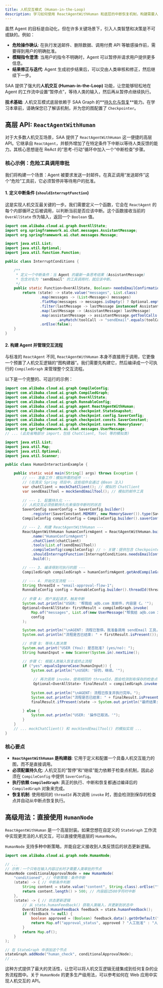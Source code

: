 ```yaml
---
title: 人机交互模式 (Human-in-the-Loop)
description: 学习如何使用 ReactAgentWithHuman 和底层的中断恢复机制，构建需要人类审批、反馈和协作的智能 Agent。
---
```


虽然 Agent 的目标是自动化，但在许多关键场景下，引入人类智慧和决策是不可或缺的。例如：
-   **危险操作确认**: 在执行发送邮件、删除数据、调用付费 API 等敏感操作前，需要得到用户的明确批准。
-   **模糊指令澄清**: 当用户的指令不明确时，Agent 可以暂停并请求用户提供更多信息。
-   **结果修正与迭代**: Agent 生成初步结果后，可以交由人类审核和修正，然后继续下一步。

SAA 提供了强大的**人机交互 (Human-in-the-Loop)** 功能，让您能够轻松地在 Agent 的工作流中设置“暂停点”，等待人类的输入，然后再从暂停点继续执行。

**技术基础**: 人机交互模式底层依赖于 SAA Graph 的**[持久化与恢复](../advanced/persistence)**能力。在学习本章前，请确保您已了解该机制，并为您的图配置了 `Checkpointer`。

## 高层 API: `ReactAgentWithHuman`

对于大多数人机交互场景，SAA 提供了 `ReactAgentWithHuman` 这一便捷的高层 API。它继承自 `ReactAgent`，并额外增加了在特定条件下中断以等待人类反馈的能力。其核心思想是在 ReAct 的“思考-行动”循环中加入一个“中断检查”步骤。

### 核心示例：危险工具调用审批

我们将构建一个场景：Agent 被要求发送一封邮件。在真正调用“发送邮件”这个“危险”工具前，它必须暂停并等待用户的批准。

#### 1. 定义中断条件 (`shouldInterruptFunction`)

这是实现人机交互最关键的一步。我们需要定义一个函数，它会在 `ReactAgent` 的每个内部循环之后被调用，以判断当前是否应该中断。这个函数接收当前的 `OverAllState` 作为输入，返回一个 `Boolean` 值。

```java
import com.alibaba.cloud.ai.graph.OverAllState;
import org.springframework.ai.chat.messages.AssistantMessage;
import org.springframework.ai.chat.messages.Message;

import java.util.List;
import java.util.Optional;
import java.util.function.Function;

public class InterruptConditions {

    /**
     * 定义一个中断条件：当 Agent 的最新一条思考结果 (AssistantMessage)
     * 包含对名为 "sendEmail" 的工具调用时，就应该中断。
     */
    public static Function<OverAllState, Boolean> needsEmailConfirmation() {
        return (state) -> state.value("messages", List.class)
                .map(messages -> (List<Message>) messages)
                .flatMap(messages -> messages.isEmpty() ? Optional.empty() : Optional.of(messages.get(messages.size() - 1)))
                .filter(lastMessage -> lastMessage instanceof AssistantMessage)
                .map(lastMessage -> (AssistantMessage) lastMessage)
                .map(assistantMessage -> assistantMessage.getToolCalls().stream()
                        .anyMatch(toolCall -> "sendEmail".equals(toolCall.getName())))
                .orElse(false);
    }
}
```

#### 2. 构建 Agent 并管理交互流程

与标准的 `ReactAgent` 不同, `ReactAgentWithHuman` 本身不直接用于调用，它更像一个预置了人机交互逻辑的“图构建器”。我们需要先构建它，然后编译成一个可执行的 `CompiledGraph` 来管理整个交互流程。

以下是一个完整的、可运行的示例：

```java
import com.alibaba.cloud.ai.graph.CompileConfig;
import com.alibaba.cloud.ai.graph.CompiledGraph;
import com.alibaba.cloud.ai.graph.OverAllState;
import com.alibaba.cloud.ai.graph.RunnableConfig;
import com.alibaba.cloud.ai.graph.agent.ReactAgentWithHuman;
import com.alibaba.cloud.ai.graph.checkpoint.StateSnapshot;
import com.alibaba.cloud.ai.graph.checkpoint.config.SaverConfig;
import com.alibaba.cloud.ai.graph.checkpoint.consts.SaverConstant;
import com.alibaba.cloud.ai.graph.checkpoint.savers.MemorySaver;
import org.springframework.ai.chat.messages.UserMessage;
// ... (此处省略部分 import，包括 ChatClient, Tool 等的模拟类)

import java.util.List;
import java.util.Map;
import java.util.Optional;
import java.util.Scanner;

public class HumanInteractionExample {

    public static void main(String[] args) throws Exception {
        // --- 准备工作：模拟所需的组件 ---
        // (在真实 Spring 项目中，这些组件会通过 @Bean 注入)
        var chatClient = mockChatClient(); // 模拟的 ChatClient
        var sendEmailTool = mockSendEmailTool(); // 模拟的邮件工具
        
        // --- 1. 配置持久化 ---
        // 人机交互必须依赖持久化来保存中断时的状态
        SaverConfig saverConfig = SaverConfig.builder()
            .register(SaverConstant.MEMORY, new MemorySaver()).type(SaverConstant.MEMORY).build();
        CompileConfig compileConfig = CompileConfig.builder().saverConfig(saverConfig).build();

        // --- 2. 构建 ReactAgentWithHuman ---
        ReactAgentWithHuman humanConfirmAgent = ReactAgentWithHuman.builder()
            .name("HumanConfirmAgent")
            .chatClient(chatClient)
            .tools(List.of(sendEmailTool))
            .compileConfig(compileConfig) // ✨ 关键：提供包含 Checkpointer 的编译配置
            .shouldInterruptFunction(InterruptConditions.needsEmailConfirmation()) // ✨ 关键：设置中断条件
            .build();

        // --- 3. 编译得到可执行的图 ---
        CompiledGraph compiledGraph = humanConfirmAgent.getAndCompileGraph();

        // --- 4. 开始交互流程 ---
        String threadId = "email-approval-flow-1";
        RunnableConfig config = RunnableConfig.builder().threadId(threadId).build();
        
        // 步骤 A: 用户发起请求，触发中断
        System.out.println("USER: '帮我给 a@b.com 发邮件，内容是 C。'");
        Optional<OverAllState> firstResult = compiledGraph.invoke(
            Map.of("messages", List.of(new UserMessage("帮我给 a@b.com 发邮件，内容是 C。"))),
            config
        );

        System.out.println("\nAGENT: 流程已暂停。我准备调用 sendEmail 工具，需要您的批准。");
        System.out.println("流程是否已结束: " + firstResult.isPresent()); // false, 因为中断了

        // 步骤 B: 等待人类决策
        System.out.print("USER (You): 是否批准? (yes/no): ");
        String humanInput = new Scanner(System.in).nextLine();

        // 步骤 C: 根据人类输入恢复或终止流程
        if ("yes".equalsIgnoreCase(humanInput)) {
            System.out.println("\nUSER: '好的，继续。'");
            
             // 再次调用 invoke，使用相同的 threadId，图会检测到有保存的检查点，自动从中断位置恢复
             Optional<OverAllState> finalResult = compiledGraph.invoke(Map.of(), config);
            
            System.out.println("\nAGENT: 流程已恢复并执行完毕。");
            System.out.println("流程是否已结束: " + finalResult.isPresent());
            finalResult.ifPresent(state -> System.out.println("最终结果: " + state.value("messages").orElse("")));

        } else {
            System.out.println("USER: '操作已取消。'");
        }
    }
    // ... mockChatClient() 和 mockSendEmailTool() 的模拟实现 ...
}
```

### 核心要点
-   **`ReactAgentWithHuman` 是构建器**: 它用于定义和配置一个具备人机交互能力的图，而不是直接调用。
-   **必须配置持久化**: 人机交互的“暂停”和“继续”能力依赖于检查点机制，因此必须在 `CompileConfig` 中提供 `SaverConfig`。
-   **执行依赖 `CompiledGraph`**: 真正的执行、中断和恢复都通过编译后的 `CompiledGraph` 对象来完成。
-   **恢复机制**: 使用相同的 `threadId` 再次调用 `invoke` 时，图会检测到保存的检查点并自动从中断点恢复执行。

## 高级用法：直接使用 `HumanNode`

`ReactAgentWithHuman` 是一个高层封装。如果您想在自定义的 `StateGraph` 工作流中实现更灵活的人机交互，可以直接使用底层的 `HumanNode`。

`HumanNode` 支持多种中断策略，并能自定义接收到人类反馈后的状态更新逻辑。

```java
import com.alibaba.cloud.ai.graph.node.HumanNode;

// ...
// 示例：一个只有在输入内容过长时才需要人类审批的节点
HumanNode conditionalApprovalNode = new HumanNode(
    "conditioned", // 中断策略：条件中断
    (state) -> { // 中断条件判断
        String content = state.value("content", String.class).orElse("");
        return content.length() > 500; // 内容超过500字符时中断
    },
    (state) -> { // 状态更新逻辑
        // 从 state.humanFeedback() 获取人类输入，并更新到状态中
        OverAllState.HumanFeedback feedback = state.humanFeedback();
        if (feedback != null) {
            boolean approved = (Boolean) feedback.data().getOrDefault("approved", false);
            return Map.of("approval_status", approved ? "人工批准" : "人工拒绝");
        }
        return Map.of();
    }
);

// 在 StateGraph 中添加这个节点
stateGraph.addNode("human_check", conditionalApprovalNode);
// ...
```
这种方式提供了最大的灵活性，让您可以将人机交互逻辑无缝集成到任何复杂的业务流程图中。关于 `HumanNode` 的更多生产级用法，可以参考如何在 Web 应用中实现人机交互的 API。
